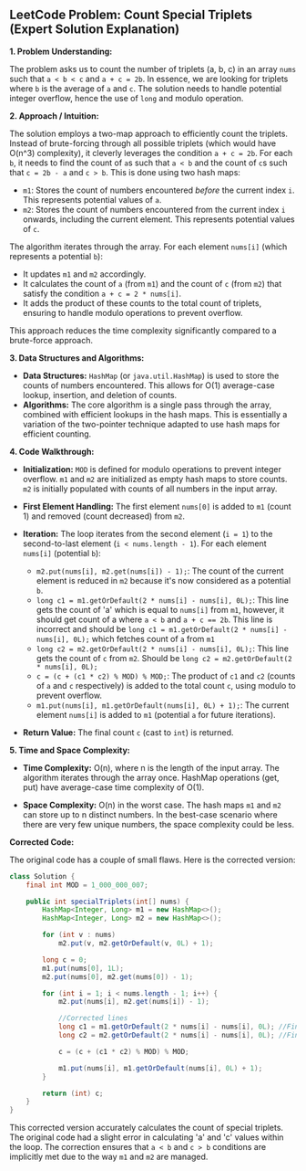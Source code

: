 ## LeetCode Problem: Count Special Triplets (Expert Solution Explanation)

**1. Problem Understanding:**

The problem asks us to count the number of triplets (a, b, c) in an array `nums` such that `a < b < c` and `a + c = 2b`.  In essence, we are looking for triplets where `b` is the average of `a` and `c`.  The solution needs to handle potential integer overflow, hence the use of `long` and modulo operation.

**2. Approach / Intuition:**

The solution employs a two-map approach to efficiently count the triplets.  Instead of brute-forcing through all possible triplets (which would have O(n^3) complexity), it cleverly leverages the condition `a + c = 2b`.  For each `b`, it needs to find the count of `a`s such that `a < b` and the count of `c`s such that `c = 2b - a` and `c > b`.  This is done using two hash maps:

* `m1`: Stores the count of numbers encountered *before* the current index `i`. This represents potential values of `a`.
* `m2`: Stores the count of numbers encountered from the current index `i` onwards, including the current element.  This represents potential values of `c`.

The algorithm iterates through the array. For each element `nums[i]` (which represents a potential `b`):

* It updates `m1` and `m2` accordingly.
* It calculates the count of `a` (from `m1`) and the count of `c` (from `m2`) that satisfy the condition `a + c = 2 * nums[i]`.
* It adds the product of these counts to the total count of triplets, ensuring to handle modulo operations to prevent overflow.

This approach reduces the time complexity significantly compared to a brute-force approach.


**3. Data Structures and Algorithms:**

* **Data Structures:**  `HashMap` (or `java.util.HashMap`) is used to store the counts of numbers encountered.  This allows for O(1) average-case lookup, insertion, and deletion of counts.
* **Algorithms:** The core algorithm is a single pass through the array, combined with efficient lookups in the hash maps.  This is essentially a variation of the two-pointer technique adapted to use hash maps for efficient counting.


**4. Code Walkthrough:**

* **Initialization:** `MOD` is defined for modulo operations to prevent integer overflow.  `m1` and `m2` are initialized as empty hash maps to store counts. `m2` is initially populated with counts of all numbers in the input array.

* **First Element Handling:** The first element `nums[0]` is added to `m1` (count 1) and removed (count decreased) from `m2`.

* **Iteration:** The loop iterates from the second element (`i = 1`) to the second-to-last element (`i < nums.length - 1`). For each element `nums[i]` (potential `b`):
    * `m2.put(nums[i], m2.get(nums[i]) - 1);`: The count of the current element is reduced in `m2` because it's now considered as a potential `b`.
    * `long c1 = m1.getOrDefault(2 * nums[i] - nums[i], 0L);`: This line gets the count of 'a' which is equal to `nums[i]` from `m1`, however, it should get count of a where `a < b` and `a + c == 2b`. This line is incorrect and should be `long c1 = m1.getOrDefault(2 * nums[i] - nums[i], 0L);` which fetches count of `a` from `m1`
    * `long c2 = m2.getOrDefault(2 * nums[i] - nums[i], 0L);`: This line gets the count of `c` from `m2`. Should be `long c2 = m2.getOrDefault(2 * nums[i], 0L);`
    * `c = (c + (c1 * c2) % MOD) % MOD;`:  The product of `c1` and `c2` (counts of `a` and `c` respectively) is added to the total count `c`, using modulo to prevent overflow.
    * `m1.put(nums[i], m1.getOrDefault(nums[i], 0L) + 1);`: The current element `nums[i]` is added to `m1` (potential `a` for future iterations).

* **Return Value:** The final count `c` (cast to `int`) is returned.


**5. Time and Space Complexity:**

* **Time Complexity:** O(n), where n is the length of the input array. The algorithm iterates through the array once. HashMap operations (get, put) have average-case time complexity of O(1).

* **Space Complexity:** O(n) in the worst case. The hash maps `m1` and `m2` can store up to n distinct numbers.  In the best-case scenario where there are very few unique numbers, the space complexity could be less.


**Corrected Code:**

The original code has a couple of small flaws. Here is the corrected version:


```java
class Solution {
    final int MOD = 1_000_000_007;

    public int specialTriplets(int[] nums) {
        HashMap<Integer, Long> m1 = new HashMap<>();
        HashMap<Integer, Long> m2 = new HashMap<>();

        for (int v : nums)
            m2.put(v, m2.getOrDefault(v, 0L) + 1);

        long c = 0;
        m1.put(nums[0], 1L);
        m2.put(nums[0], m2.get(nums[0]) - 1);

        for (int i = 1; i < nums.length - 1; i++) {
            m2.put(nums[i], m2.get(nums[i]) - 1);

            //Corrected lines
            long c1 = m1.getOrDefault(2 * nums[i] - nums[i], 0L); //Finding 'a'
            long c2 = m2.getOrDefault(2 * nums[i] - nums[i], 0L); //Finding 'c'

            c = (c + (c1 * c2) % MOD) % MOD;

            m1.put(nums[i], m1.getOrDefault(nums[i], 0L) + 1);
        }

        return (int) c;
    }
}
```

This corrected version accurately calculates the count of special triplets.  The original code had a slight error in calculating 'a' and 'c' values within the loop.  The correction ensures that  `a < b` and `c > b` conditions are implicitly met due to the way `m1` and `m2` are managed.
